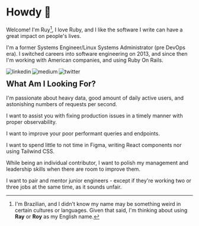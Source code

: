 # Howdy 👋

Welcome! I'm Ruy[^1], I love Ruby, and I like the software I write can have a
great impact on people's lives.

I'm a former Systems Engineer/Linux Systems Administrator (pre DevOps era). I
switched careers into software engineering on 2013, and since then I'm working
with American companies, and using Ruby On Rails.

[<img align="left" alt="linkedin" src="https://img.shields.io/badge/linkedin-%231DA1F2.svg?&style=for-the-badge&logo=linkedin&logoColor=white&color=014182" />](https://www.linkedin.com/in/ruyrocha/)

[<img align="left" alt="medium" src="https://img.shields.io/badge/medium-%231DA1F2.svg?&style=for-the-badge&logo=medium&logoColor=white&color=aa6fff" />](https://ruyrocha.medium.com)

[<img align="left" alt="twitter" src="https://img.shields.io/badge/twitter-%231DA1F2.svg?&style=for-the-badge&logo=x&logoColor=white" />](https://twitter.com/ruyrocha)

[![]()]()

## What Am I Looking For?

I'm passionate about heavy data, good amount of daily active users, and
astonishing numbers of requests per second.

I want to assist you with fixing production issues in a timely manner with
proper observability.

I want to improve your poor performant queries and endpoints.

I want to spend little to not time in Figma, writing React components nor using
Tailwind CSS.

While being an individual contributor, I want to polish my management and
leadership skills when there are room to improve them.

I want to pair and mentor junior engineers - except if they're working two or
three jobs at the same time, as it sounds unfair.

[^1]:
    I'm Brazilian, and I didn't know my name may be something weird in certain
    cultures or languages. Given that said, I'm thinking about using **Ray** or
    **Roy** as my English name.
